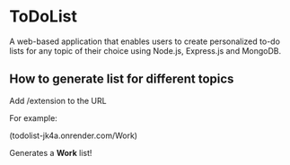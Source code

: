 # ToDoList

A web-based application that enables users to create personalized to-do lists for any topic of their choice using Node.js,  Express.js and MongoDB.

## How to generate list for different topics

Add /extension to the URL

For example:

(todolist-jk4a.onrender.com/Work)

Generates a **Work** list!
